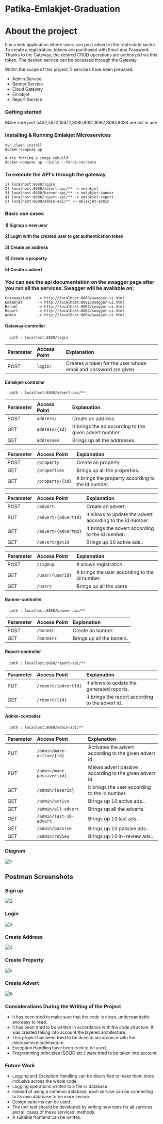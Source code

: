 # Patika-Emlakjet-Graduation


# About the project
It is a web application where users can post advert in the real estate sector. To create a registration, tokens are purchased with Email and Password.
Thanks to the Gateway, the desired CRUD operations are authorized via this token. The desired service can be accessed through the Gateway.

Within the scope of this project, 5 services have been prepared.

- Admin Service
- Banner Service
- Cloud Gateway
- Emlakjet
- Report Service

### Getting started
Make sure port 5432,5672,15672,8080,8081,8082,8083,8084 are not in use

### Installing & Running Emlakjet Microservices
    
    mvn clean install
    docker-compose up

    # try forcing a image rebuild
    docker-compose up --build --force-recreate


### To execute the API's through the gateway
    1) localhost:8080/login 
    2) localhost:8080/advert-api/** -> emlakjet
    3) localhost:8080/banner-api/** -> emlakjet-banner 
    4) localhost:8080/report-api/** -> emlakjet-report
    5) localhost:8080/admin-api/** -> emlakjet-admin
  
    
### Basic use cases
#### 1) Signup a new user 
#### 2) Login with the created user to get authentication token
#### 3) Create an address 
#### 4) Create a property 
#### 5) Create a advert 
    
 ### You can see the api documentation on the swagger page after you run all the services. Swagger will be available on;
 
  ```
  Gateway/Auth   -> http://localhost:8080/swagger-ui.html
  Emlakjet       -> http://localhost:8081/swagger-ui.html
  Banner         -> http://localhost:8082/swagger-ui.html
  Report         -> http://localhost:8083/swagger-ui.html
  Admin          -> http://localhost:8084/swagger-ui.html
  ```
  
#### Gateway-controller
###
```http
  path : localhost:8080/login 
```

| Parameter | Access Point    | Explanation                |
| :-------- | :------- | :------------------------- |
| POST | `login/` | Creates a token for the user whose email and password are given |

 #### Emlakjet-controller
```http
  path : localhost:8080/advert-api/**
```

| Parameter | Access Point    | Explanation                |
| :-------- | :------- | :------------------------- |
| POST | `address/` | Create an address. |
| GET | `address/{id}` | It brings the ad according to the given advert number. |
| GET | `addresses` | Brings up all the addresses. |

| Parameter | Access Point     | Explanation                |
| :-------- | :------- | :------------------------- |
| POST | `/property` | Create an property |
| GET | `/properties` | Brings up all the properties. |
| GET | `/property/{id}` | It brings the property according to the id number. |

| Parameter | Access Point     | Explanation                |
| :-------- | :------- | :------------------------- |
| POST | `/advert` | Create an advert. |
| PUT | `/advert/{advertId}` | It allows to update the advert according to the id number. |
| GET | `/advert/{advertNo}` | It brings the advert according to the id number. |
| GET | `/advert/get10` | Brings up 10 active ads.. |

| Parameter | Access Point     | Explanation                |
| :-------- | :------- | :------------------------- |
| POST | `/signup` | It allows registration. |
| GET | `/user/{userId}` | It brings the user according to the id number. |
| GET | `/users` | Brings up all the users. |

#### Banner-controller
###
```http
  path : localhost:8080/banner-api/**
```

| Parameter | Access Point    | Explanation                |
| :-------- | :------- | :------------------------- |
| POST | `/banner` | Create an banner. |
| GET | `/banners` | Brings up all the baners. |

#### Report-controller
###
```http
  path : localhost:8080/report-api/**
```

| Parameter | Access Point     | Explanation                |
| :-------- | :------- | :------------------------- |
| PUT | `/report/{advertId}` | It allows to update the generated reports. |
| GET | `/report/{id}` |  It brings the report according to the advert id. |


#### Admin-controller
###
```http
  path : localhost:8080/admin-api/**
```
| Parameter | Access Point     | Explanation                |
| :-------- | :------- | :------------------------- |
| PUT | `/admin/make-active/{id}` | Activates the advert according to the given advert id. |
| PUT | `/admin/make-passive/{id}` | Makes advert passive according to the given advert id. |
| GET | `/admin/{userId}` |  It brings the user according to the id number. |
| GET | `/admin/active` | Brings up 10 active ads.. |
| GET | `/admin/all-advert` | Brings up all the adverts. |
| GET | `/admin/last-10-advert` | Brings up 10 last ads.. |
| GET | `/admin/passive` | Brings up 10 passive ads.. |
| GET | `/admin/review` | Brings up 10 in-review ads.. |
 
 
### Diagram

  ![1](https://user-images.githubusercontent.com/44724790/179455922-778b84ac-22b5-4284-853f-bf70e0a01650.PNG)

  
## Postman Screenshots

### Sign up

![2](https://user-images.githubusercontent.com/44724790/179456011-eae43205-355d-4541-b381-1edabf73b035.PNG)

### Login

![3](https://user-images.githubusercontent.com/44724790/179456028-f3d72ac1-05e4-4574-8327-5b380a377eae.PNG)

### Create Address

  ![4](https://user-images.githubusercontent.com/44724790/179456079-c629786e-2276-4eb8-a8f3-84f16f6bd90a.PNG)
 
### Create Property

  ![5](https://user-images.githubusercontent.com/44724790/179456136-f8b12438-1f79-40d4-a02e-23d23c93723c.PNG)

### Create Advert
  ![6](https://user-images.githubusercontent.com/44724790/179456159-cbca3c6c-b919-4651-b0b5-153d02471016.PNG)

  


### Considerations During the Writing of the Project

- It has been tried to make sure that the code is clean, understandable and easy to read.
- It has been tried to be written in accordance with the code structure. It was created taking into account the layered architecture. 
- This project has been tried to be done in accordance with the microservice architecture.
- Exception Handling have been tried to be used.
- Programming principles (SOLID etc.) were tried to be taken into account.


### Future Work

- Logging and Exception Handling can be diversified to make them more inclusive across the whole code.
- Logging operations written to a file or database.
- Instead of using a common database, each service can be connecting to its own database to be more secure.
- Design patterns can be used.
- The unit test should be developed by writing new tests for all services and all cases of these services' methods.
- A suitable frontend can be written.





